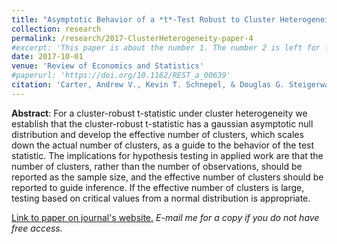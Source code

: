 ```yaml
---
title: "Asymptotic Behavior of a *t*-Test Robust to Cluster Heterogeneity"
collection: research
permalink: /research/2017-ClusterHeterogeneity-paper-4
#excerpt: 'This paper is about the number 1. The number 2 is left for future work.'
date: 2017-10-01
venue: 'Review of Economics and Statistics'
#paperurl: 'https://doi.org/10.1162/REST_a_00639'
citation: 'Carter, Andrew V., Kevin T. Schnepel, & Douglas G. Steigerwald (2017). &quot;Asymptotic Behavior of a *t*-Test Robust to Cluster Heterogeneity.&quot; <i>Review of Economics and Statistics</i>. 99(4).'
---
```


**Abstract**: For a cluster-robust t-statistic under cluster heterogeneity we establish that the cluster-robust t-statistic has a gaussian asymptotic null distribution and develop the effective number of clusters, which scales down the actual number of clusters, as a guide to the behavior of the test statistic. The implications for hypothesis testing in applied work are that the number of clusters, rather than the number of observations, should be reported as the sample size, and the effective number of clusters should be reported to guide inference. If the effective number of clusters is large, testing based on critical values from a normal distribution is appropriate.

[Link to paper on journal's website.](https://doi.org/10.1162/REST_a_00639) *E-mail me for a copy if you do not have free access.*
